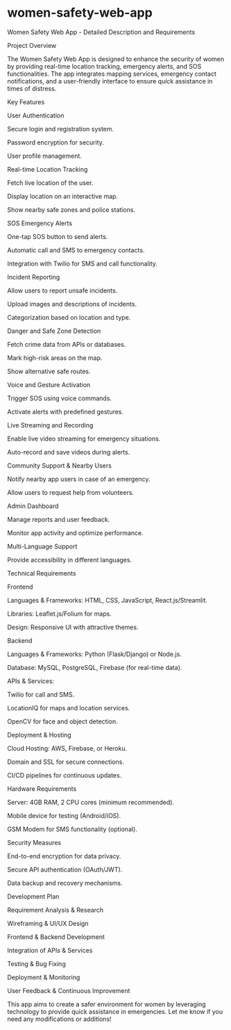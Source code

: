 # women-safety-web-app
Women Safety Web App - Detailed Description and Requirements

Project Overview

The Women Safety Web App is designed to enhance the security of women by providing real-time location tracking, emergency alerts, and SOS functionalities. The app integrates mapping services, emergency contact notifications, and a user-friendly interface to ensure quick assistance in times of distress.

Key Features

User Authentication

Secure login and registration system.

Password encryption for security.

User profile management.

Real-time Location Tracking

Fetch live location of the user.

Display location on an interactive map.

Show nearby safe zones and police stations.

SOS Emergency Alerts

One-tap SOS button to send alerts.

Automatic call and SMS to emergency contacts.

Integration with Twilio for SMS and call functionality.

Incident Reporting

Allow users to report unsafe incidents.

Upload images and descriptions of incidents.

Categorization based on location and type.

Danger and Safe Zone Detection

Fetch crime data from APIs or databases.

Mark high-risk areas on the map.

Show alternative safe routes.

Voice and Gesture Activation

Trigger SOS using voice commands.

Activate alerts with predefined gestures.

Live Streaming and Recording

Enable live video streaming for emergency situations.

Auto-record and save videos during alerts.

Community Support & Nearby Users

Notify nearby app users in case of an emergency.

Allow users to request help from volunteers.

Admin Dashboard

Manage reports and user feedback.

Monitor app activity and optimize performance.

Multi-Language Support

Provide accessibility in different languages.

Technical Requirements

Frontend

Languages & Frameworks: HTML, CSS, JavaScript, React.js/Streamlit.

Libraries: Leaflet.js/Folium for maps.

Design: Responsive UI with attractive themes.

Backend

Languages & Frameworks: Python (Flask/Django) or Node.js.

Database: MySQL, PostgreSQL, Firebase (for real-time data).

APIs & Services:

Twilio for call and SMS.

LocationIQ for maps and location services.

OpenCV for face and object detection.

Deployment & Hosting

Cloud Hosting: AWS, Firebase, or Heroku.

Domain and SSL for secure connections.

CI/CD pipelines for continuous updates.

Hardware Requirements

Server: 4GB RAM, 2 CPU cores (minimum recommended).

Mobile device for testing (Android/iOS).

GSM Modem for SMS functionality (optional).

Security Measures

End-to-end encryption for data privacy.

Secure API authentication (OAuth/JWT).

Data backup and recovery mechanisms.

Development Plan

Requirement Analysis & Research

Wireframing & UI/UX Design

Frontend & Backend Development

Integration of APIs & Services

Testing & Bug Fixing

Deployment & Monitoring

User Feedback & Continuous Improvement

This app aims to create a safer environment for women by leveraging technology to provide quick assistance in emergencies. Let me know if you need any modifications or additions!

